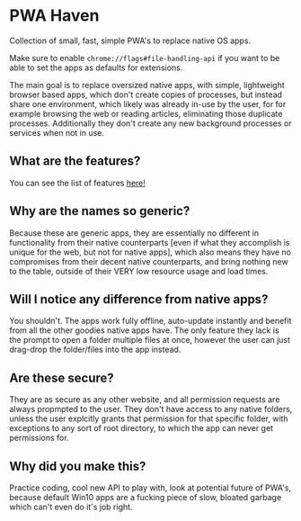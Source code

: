 # PWA Haven
Collection of small, fast, simple PWA's to replace native OS apps.

Make sure to enable `chrome://flags#file-handling-api` if you want to be able to set the apps as defaults for extensions.

The main goal is to replace oversized native apps, with simple, lightweight browser based apps, which don't create copies of processes, but instead share one environment, which likely was already in-use by the user, for for example browsing the web or reading articles, eliminating those duplicate processes. Additionally they don't create any new background processes or services when not in use.

## What are the features?
You can see the list of features [here!](/features.md)

## Why are the names so generic?
Because these are generic apps, they are essentially no different in functionality from their native counterparts [even if what they accomplish is unique for the web, but not for native apps], which also means they have no compromises from their decent native counterparts, and bring nothing new to the table, outside of their VERY low resource usage and load times.

## Will I notice any difference from native apps?
You shouldn't. The apps work fully offline, auto-update instantly and benefit from all the other goodies native apps have. The only feature they lack is the prompt to open a folder multiple files at once, however the user can just drag-drop the folder/files into the app instead.

## Are these secure?
They are as secure as any other website, and all permission requests are always propmpted to the user. They don't have access to any native folders, unless the user explcitly grants that permission for that specific folder, with exceptions to any sort of root directory, to which the app can never get permissions for.

## Why did you make this?
Practice coding, cool new API to play with, look at potential future of PWA's, because default Win10 apps are a fucking piece of slow, bloated garbage which can't even do it's job right.
